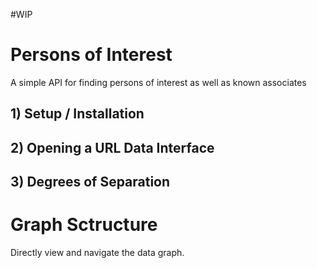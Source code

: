 #WIP
# Persons of Interest
A simple API for finding persons of interest as well as known associates

## 1) Setup / Installation
## 2) Opening a URL Data Interface
## 3) Degrees of Separation

# Graph Sctructure
Directly view and navigate the data graph.
